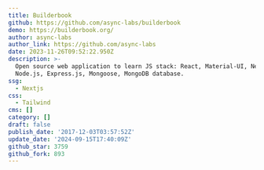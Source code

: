 ```yaml
---
title: Builderbook
github: https://github.com/async-labs/builderbook
demo: https://builderbook.org/
author: async-labs
author_link: https://github.com/async-labs
date: 2023-11-26T09:52:22.950Z
description: >-
  Open source web application to learn JS stack: React, Material-UI, Next.js,
  Node.js, Express.js, Mongoose, MongoDB database.
ssg:
  - Nextjs
css:
  - Tailwind
cms: []
category: []
draft: false
publish_date: '2017-12-03T03:57:52Z'
update_date: '2024-09-15T17:40:09Z'
github_star: 3759
github_fork: 893
---
```

